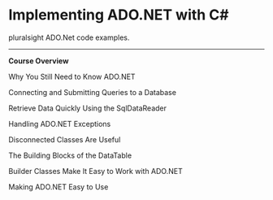 # Implementing ADO.NET with C#
 pluralsight ADO.Net code examples.
 
 
 
 
 
 ***
 
 
**Course Overview**		

Why You Still Need to Know ADO.NET	

Connecting and Submitting Queries to a Database	

Retrieve Data Quickly Using the SqlDataReader	

Handling ADO.NET Exceptions		

Disconnected Classes Are Useful	

The Building Blocks of the DataTable	
	
Builder Classes Make It Easy to Work with ADO.NET		

Making ADO.NET Easy to Use
